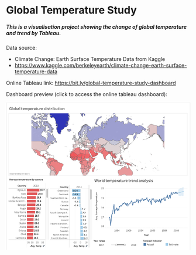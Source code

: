 # Global Temperature Study
##### This is a visualisation project showing the change of global temperature and trend by Tableau.

Data source: 
- Climate Change: Earth Surface Temperature Data from Kaggle
- https://www.kaggle.com/berkeleyearth/climate-change-earth-surface-temperature-data

Online Tableau link: https://bit.ly/global-temperature-study-dashboard

Dashboard preview (click to access the online tableau dashboard):

[![alt text](https://github.com/tommy539/Data-Science-Project/blob/master/Global%20Temperature%20Study/dashboard-preview.png?raw=true)](https://bit.ly/global-temperature-study-dashboard)



